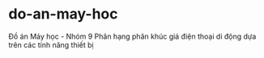 # do-an-may-hoc
Đồ án Máy học - Nhóm 9
Phân hạng phân khúc giá điện thoại di động dựa trên các tính năng thiết bị 
